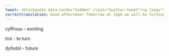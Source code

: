 ```yaml
---
tweet: <blockquote data-cards="hidden" class="twitter-tweet"><p lang="cy" dir="ltr">Pnawn da! Yfory am 12pm mi fyddwn ni&#39;n troi&#39;r sbotolau creadigol at y sefydliad cymunedol <a href="https://twitter.com/JUKEBOX_COLLECT?ref_src=twsrc%5Etfw">@JUKEBOX_COLLECT</a> - felly cadwch lygad ar ein Instgram lle byddwn ni&#39;n rhannu eu stori, prosiectau cyffrous a meddyliau am y dyfodol ➡️✨ edrych ymlaen! <a href="https://t.co/lImLYZw7lL">https://t.co/lImLYZw7lL</a> <a href="https://t.co/Zuq9uZaMxK">pic.twitter.com/Zuq9uZaMxK</a></p>&mdash; CaerdyddCreadigol | CreativeCardiff (@CreativeCardiff) <a href="https://twitter.com/CreativeCardiff/status/1285585864911921154?ref_src=twsrc%5Etfw">July 21, 2020</a></blockquote> <script async src="https://platform.twitter.com/widgets.js" charset="utf-8"></script>
correcttranslation: Good afternoon! Tomorrow at 12pm we will be turning the creative spotlight on the community foundation @JUKEBOX_COLLECT - so keep your eyes on our Instagram where we will share their story, exciting projects and thoughts about the future. Looking forward!
---
```

cyffrous - exciting

troi - to turn

dyfodol - future 


